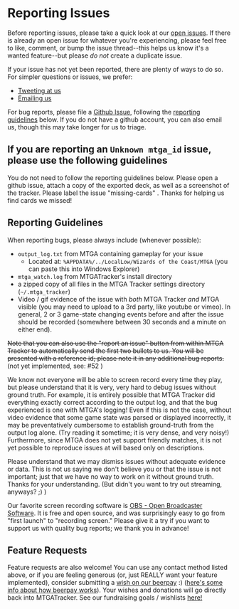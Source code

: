 # Reporting Issues

Before reporting issues, please take a quick look at our
[open issues](http://github.com/shawkinsl/mtga-tracker/issues). If there is already an open issue
for whatever you're experiencing, please feel free to like, comment, or bump the issue thread--this
helps us know it's a wanted feature--but please _do not_ create a duplicate issue.

If your issue has not yet been reported, there are plenty of ways to do so. For simpler questions or issues, we prefer:
- [Tweeting at us](http://twitter.com/MTGATrackerDevs)
- [Emailing us](mailto:devs.mtgatracker@gmail.com)

For bug reports, please file a [Github Issue](http://github.com/shawkinsl/mtga-tracker/issues),
following the [reporting guidelines](#reporting-guidelines) below. If you do not
have a github account, you can also email us, though this may take longer for us to triage.

## **If you are reporting an ``Unknown mtga_id`` issue, please use the following guidelines**

You do not need to follow the reporting guidelines below. Please open a github issue, attach a copy of the exported deck, as well as a screenshot of the tracker. Please label the issue "missing-cards" . Thanks for helping us find cards we missed!

## Reporting Guidelines

When reporting bugs, please always include (whenever possible):

- `output_log.txt` from MTGA containing gameplay for your issue
	- Located at: `%APPDATA%/../LocalLow/Wizards of the Coast/MTGA` (you can paste this into Windows Explorer)
- `mtga_watch.log` from MTGATracker's install directory
- a zipped copy of all files in the MTGA Tracker settings directory (`~/.mtga_tracker`)
- Video / gif evidence of the issue with _both_ MTGA Tracker _and_ MTGA visible
(you may need to upload to a 3rd party, like youtube or vimeo). In general, 2 or 3 game-state changing events before and after the issue should be recorded (somewhere between 30 seconds and a minute on either end).


~~Note that you can also use the "report an issue" button from within MTGA Tracker to automatically
send the first two bullets to us. You will be presented with a reference id; please note it in
any additional bug reports.~~ (not yet implemented, see: #52 )

We know not everyone will be able to screen record every time they play, but please
understand that it is very, very hard to debug issues without ground truth. For
example, it is entirely possible that MTGA Tracker did everything exactly correct
according to the output log, and that the bug experienced is one with MTGA's logging!
Even if this is not the case, without video evidence that some game state was parsed or
displayed incorrectly, it may be preventatively cumbersome to establish ground-truth
from the output log alone. (Try reading it sometime; it is very dense, and very noisy!)
Furthermore, since MTGA does not yet support friendly matches, it is not yet possible
to reproduce issues at will based only on descriptions.

Please understand that we may dismiss issues without adequate evidence or data.
This is not us saying we don't believe you or that the issue is not important;
just that we have no way to work on it without ground truth. Thanks for your
understanding. (But didn't you want to try out streaming, anyways? ;) )

Our favorite screen recording software is [OBS - Open Broadcaster Software](https://obsproject.com/).
It is free and open source, and was surprisingly easy to go from "first launch" to
"recording screen." Please give it a try if you want to support us with quality bug reports; we thank you in advance!

## Feature Requests

Feature requests are also welcome! You can use any contact method listed above, or if
you are feeling generous (or, just REALLY want your feature implemented), consider
submitting a [wish on our beerpay](https://beerpay.io/shawkinsl/mtga-tracker) :)
([here's some info about how beerpay works](https://beerpay.io/faqs.html)). Your wishes and donations
will go directly back into MTGATracker. See our fundraising goals / wishlists
[here!](https://github.com/shawkinsl/mtga-tracker/blob/master/contributors/fundraising.md)
